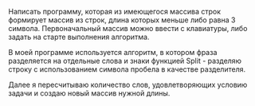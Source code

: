Написать программу, которая из имеющегося массива строк формирует массив из строк, длина которых меньше либо равна 3 символа. 
Первоначальный массив можно ввести с клавиатуры, либо задать на старте выполнения алгоритма. 

В моей программе используется алгоритм, в котором фраза разделяется на отдельные слова и знаки функцией Split  - разделяю строку с использованием символа пробела в качестве разделителя.

Далее я пересчитываю количество слов, удовлетворяющих условию задачи и создаю новый массив нужной длины.